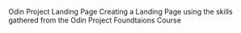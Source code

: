 Odin Project Landing Page
Creating a Landing Page using the skills gathered from the Odin Project Foundtaions Course